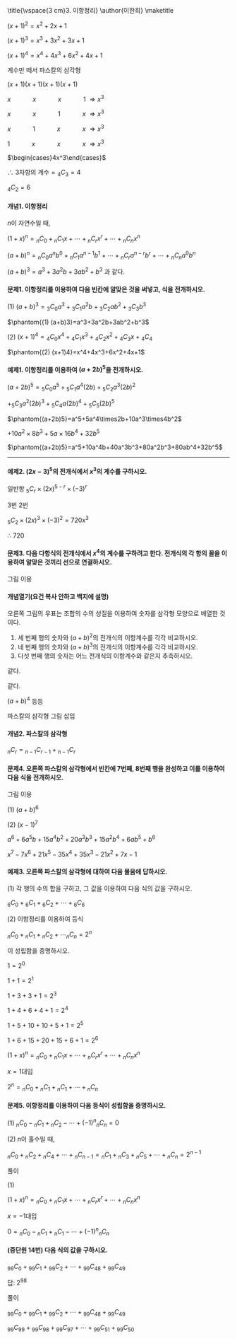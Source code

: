 \title{\vspace{3 cm}3. 이항정리}
\author{이한희}
\maketitle

$(x+1)^2=x^2+2x+1$

$(x+1)^3=x^3+3x^2+3x+1$

$(x+1)^4=x^4+4x^3+6x^2+4x+1$

계수만 떼서 파스칼의 삼각형

$(x+1)(x+1)(x+1)(x+1)$

$x\quad\quad\quad x\quad\quad\quad x\quad\quad\quad 1\ \Rightarrow x^3$

$x\quad\quad\quad x\quad\quad\quad 1\quad\quad\quad x\ \Rightarrow x^3$

$x\quad\quad\quad 1\quad\quad\quad x\quad\quad\quad x\ \Rightarrow x^3$

$1\quad\quad\quad x\quad\quad\quad x\quad\quad\quad x\ \Rightarrow x^3$

$\begin{cases}4x^3\end{cases}$

$\therefore$ 3차항의 계수$={_4}C{_3}=4$

${_4}C{_2}=6$

#### 개념1. 이항정리

$n$이 자연수일 때,

$(1+x)^n={_n}C{_0}+{_n}C{_1}x+\cdots+{_n}C{_r}x^r+\cdots+{_n}C{_n}x^n$

$(a+b)^n={_n}C{_0}a^nb^0+{_n}C{_1}a^{n-1}b^1+\cdots+{_n}C{_r}a^{n-r}b^r+\cdots+{_n}C{_n}a^0b^n$

$(a+b)^3=a^3+3a^2b+3ab^2+b^3$ 과 같다.


#### 문제1. 이항정리를 이용하여 다음 빈칸에 알맞은 것을 써넣고, 식을 전개하시오.

(1) $(a+b)^3={_3}C{_0}a^3+{_3}C{_1}a^2b+{_3}C{_2}ab^2+{_3}C{_3}b^3$

$\phantom{(1) (a+b)3}=a^3+3a^2b+3ab^2+b^3$

(2) $(x+1)^4={_4}C{_0}x^4+{_4}C{_1}x^3+{_4}C{_2}x^2+{_4}C{_3}x+{_4}C{_4}$

$\phantom{(2) (x+1)4}=x^4+4x^3+6x^2+4x+1$

#### 예제1. 이항정리를 이용하여 $(a+2b)^5$을 전개하시오.

$(a+2b)^5={_5}C{_0}a^5+{_5}C{_1}a^4(2b)+{_5}C{_2}a^3(2b)^2$

$+{_5}C{_3}a^2(2b)^3+{_5}C{_4}a(2b)^4+{_5}C{_5}(2b)^5$

$\phantom{(a+2b)5}=a^5+5a^4\times2b+10a^3\times4b^2$

$+10a^2\times8b^3+5a\times16b^4+32b^5$

$\phantom{(a+2b)5}=a^5+10a^4b+40a^3b^3+80a^2b^3+80ab^4+32b^5$



***

#### 예제2. $(2x-3)^5$의 전개식에서 $x^3$의 계수를 구하시오.

일반항 ${_5}C{_r}\times(2x)^{5-r}\times(-3)^r$

3번  2번

${_5}C{_2}\times(2x)^3\times(-3)^2=720x^3$

$\therefore\ 720$

#### 문제3. 다음 다항식의 전개식에서 $x^4$의 계수를 구하려고 한다. 전개식의 각 항의 꼴을 이용하여 알맞은 것끼리 선으로 연결하시오.

그림 이용

#### 개념열기(요건 복사 안하고 백지에 설명)

오른쪽 그림의 우표는 조합의 수의 성질을 이용하여 숫자를 삼각형 모양으로 배열한 것이다.


1. 세 번째 행의 숫자와 $(a+b)^2$의 전개식의 이항계수를 각각 비교하시오.
2. 네 번째 행의 숫자와 $(a+b)^3$의 전개식의 이항계수를 각각 비교하시오.
3. 다섯 번째 행의 숫자는 어느 전개식의 이항계수와 같은지 추측하시오.

같다.

같다.

$(a+b)^4$ 등등

파스칼의 삼각형 그림 삽입

#### 개념2. 파스칼의 삼각형

${_n}C{_r}={_{n-1}}C{_{r-1}}+{_{n-1}}C{_r}$

#### 문제4. 오른쪽 파스칼의 삼각형에서 빈칸에 7번째, 8번째 행을 완성하고 이를 이용하여 다음 식을 전개하시오.

그림 이용

(1) $(a+b)^6$

(2) $(x-1)^7$

$a^6+6a^5b+15a^4b^2+20a^3b^3+15a^2b^4+6ab^5+b^6$

$x^7-7x^6+21x^5-35x^4+35x^3-21x^2+7x-1$

#### 예제3. 오른쪽 파스칼의 삼각형에 대하여 다음 물음에 답하시오.



(1) 각 행의 수의 합을 구하고, 그 값을 이용하여 다음 식의 값을 구하시오.

${_6}C{_0}+{_6}C{_1}+{_6}C{_2}+\cdots+{_6}C{_6}$

(2) 이항정리를 이용하여 등식 

${_n}C{_0}+{_n}C{_1}+{_n}C{_2}+\cdots{_n}C{_n}=2^n$ 

이 성립함을 증명하시오.

$1=2^0$

$1+1=2^1$

$1+3+3+1=2^3$

$1+4+6+4+1=2^4$

$1+5+10+10+5+1=2^5$

$1+6+15+20+15+6+1=2^6$

$(1+x)^n={_n}C{_0}+{_n}C{_1}x+\cdots+{_n}C{_r}x^r+\cdots+{_n}C{_n}x^n$

$x=1$대입

$2^n={_n}C{_0}+{_n}C{_1}+{_n}C{_1}+\cdots+{_n}C{_n}$



#### 문제5. 이항정리를 이용하여 다음 등식이 성립함을 증명하시오.

(1) ${_n}C{_0}-{_n}C{_1}+{_n}C{_2}-\cdots+(-1)^n{_n}C{_n}=0$

(2) $n$이 홀수일 때,

${_n}C{_0}+{_n}C{_2}+{_n}C{_4}+\cdots+{_n}C{_{n-1}}={_n}C{_1}+{_n}C{_3}+{_n}C{_5}+\cdots+{_n}C{_n}=2^{n-1}$

풀이

(1)

$(1+x)^n={_n}C{_0}+{_n}C{_1}x+\cdots+{_n}C{_r}x^r+\cdots+{_n}C{_n}x^n$

$x=-1$대입

$0={_n}C{_0}-{_n}C{_1}+{_n}C{_1}-\cdots+(-1)^n{_n}C{_n}$



#### (중단원 14번) 다음 식의 값을 구하시오.

${_{99}}C{_0}+{_{99}}C{_1}+{_{99}}C{_2}+\cdots+{_{99}}C{_{48}}+{_{99}}C{_{49}}$

답: $2^{98}$

풀이

${_{99}}C{_0}+{_{99}}C{_1}+{_{99}}C{_2}+\cdots+{_{99}}C{_{48}}+{_{99}}C{_{49}}$

${_{99}}C{_{99}}+{_{99}}C{_{98}}+{_{99}}C{_{97}}+\cdots+{_{99}}C{_{51}}+{_{99}}C{_{50}}$